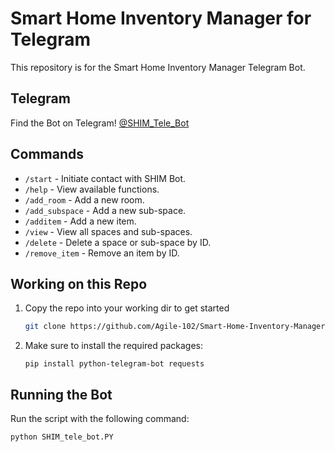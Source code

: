 # Smart Home Inventory Manager for Telegram

This repository is for the Smart Home Inventory Manager Telegram Bot.

## Telegram
Find the Bot on Telegram! [@SHIM_Tele_Bot](https://t.me/SHIM_Tele_Bot)

## Commands

* `/start` - Initiate contact with SHIM Bot.
* `/help` - View available functions.
* `/add_room` - Add a new room.
* `/add_subspace` - Add a new sub-space.
* `/additem` - Add a new item.
* `/view` - View all spaces and sub-spaces.
* `/delete` - Delete a space or sub-space by ID.
* `/remove_item` - Remove an item by ID.
<!-- * `/get` - Retrieve all items in your inventory. -->

## Working on this Repo
1. Copy the repo into your working dir to get started
    ```sh
    git clone https://github.com/Agile-102/Smart-Home-Inventory-Manager-Telegram.git
    ```
2. Make sure to install the required packages:
    ```
    pip install python-telegram-bot requests
    ```

## Running the Bot
Run the script with the following command:
```
python SHIM_tele_bot.PY
```

<!-- send test / test2 to SHIM Bot for debug tests -->
